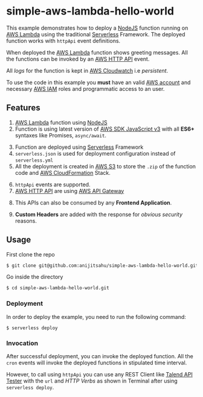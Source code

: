 # simple-aws-lambda-hello-world

This example demonstrates how to deploy a [NodeJS](https://nodejs.org/en/docs/) function running on [AWS Lambda](https://aws.amazon.com/lambda/) using the traditional [Serverless](https://www.serverless.com/framework/docs/providers/aws/guide/intro) Framework. The deployed function works with ```httpApi``` event definitions.

When deployed the [AWS Lambda](https://aws.amazon.com/lambda/) function shows greeting messages. All the functions can be invoked  by an [AWS HTTP API](https://docs.aws.amazon.com/apigateway/latest/developerguide/http-api-develop.html) event.

All *logs* for the function is kept in [AWS Cloudwatch](https://aws.amazon.com/cloudwatch/) i.e *persistent*. 

To use the code in this example you **must** have an valid [AWS account](https://aws.amazon.com/account/) and necessary [AWS IAM](https://aws.amazon.com/iam/) roles and programmatic access to an user.

## Features
1. [AWS Lambda](https://aws.amazon.com/lambda/) function using [NodeJS](https://nodejs.org/en/docs/)
2. Function is using latest version of [AWS SDK JavaScript v3](https://docs.aws.amazon.com/sdk-for-javascript/v3/developer-guide/welcome.html) with all **ES6+**  syntaxes like Promises, `async/await`.

<ol start="3">
  <li>
     Function are deployed using <a href="https://www.serverless.com/framework/docs/providers/aws/guide/intro">Serverless</a> Framework
  </li>  
  <li>
    <code>serverless.json</code> is used for deployment configuration instead of <code>serverless.yml</code>
  </li>  
  <li>
    All the deployment is created in <a href="https://aws.amazon.com/s3/">AWS S3</a> to store the <code>.zip</code> of the function code and <a href="https://aws.amazon.com/cloudformation/">AWS CloudFormation</a> Stack.
  </li>  
</ol>  

6. `httpApi` events are supported.
7. [AWS HTTP API](https://docs.aws.amazon.com/apigateway/latest/developerguide/http-api-develop.html) are using [AWS API Gateway](https://aws.amazon.com/api-gateway/)

<ol start="8">
    <li> This APIs can also be consumed by any <b>Frontend Application</b>.</li> 
</ol>  

9. **Custom Headers** are added with the response for *obvious security* reasons.

## Usage

First clone the repo

```bash
$ git clone git@github.com:anijitsahu/simple-aws-lambda-hello-world.git
```
Go inside the directory

```bash
$ cd simple-aws-lambda-hello-world.git
```

### Deployment

In order to deploy the example, you need to run the following command:

```
$ serverless deploy
```

### Invocation

After successful deployment, you can invoke the deployed function. 
All the `cron` events will invoke the deployed functions in stipulated time interval. 

However, to call using `httpApi` you can use any REST Client like [Talend API Tester](https://chrome.google.com/webstore/detail/talend-api-tester-free-ed/aejoelaoggembcahagimdiliamlcdmfm?hl=en) with the `url` and *HTTP Verbs* as shown in Terminal after using `serverless deploy`.
